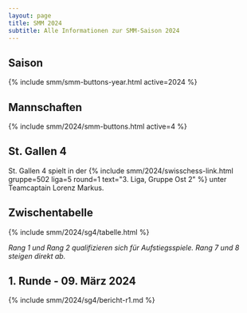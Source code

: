 ```yaml
---
layout: page
title: SMM 2024
subtitle: Alle Informationen zur SMM-Saison 2024
---
```


## Saison

{% include smm/smm-buttons-year.html active=2024 %}

## Mannschaften

{% include smm/2024/smm-buttons.html active=4 %}

## St. Gallen 4

St. Gallen 4 spielt in der {% include smm/2024/swisschess-link.html gruppe=502 liga=5 round=1 text="3. Liga, Gruppe Ost 2" %} unter Teamcaptain Lorenz Markus.

## Zwischentabelle

{% include smm/2024/sg4/tabelle.html %}

_Rang 1 und Rang 2 qualifizieren sich für Aufstiegsspiele. Rang 7 und 8 steigen direkt ab._

## 1. Runde - 09. März 2024

{% include smm/2024/sg4/bericht-r1.md %}

<style>
table th, table td:nth-of-type(4) {
    white-space: nowrap;
}
</style>
